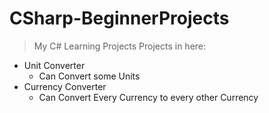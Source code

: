 # CSharp-BeginnerProjects
> My C# Learning Projects
Projects in here:
- Unit Converter
  - Can Convert some Units
- Currency Converter
  - Can Convert Every Currency to every other Currency 
